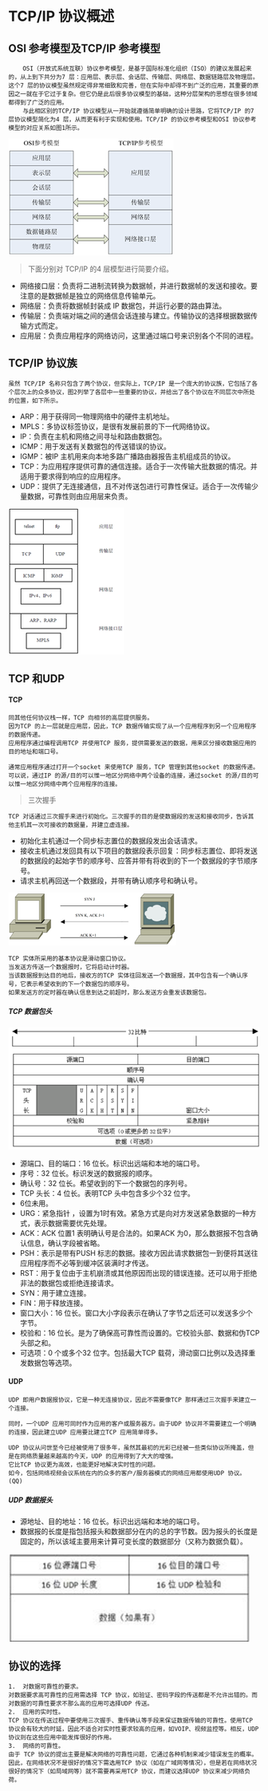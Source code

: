 # TCP/IP 协议概述

## OSI 参考模型及TCP/IP 参考模型

```
	OSI（开放式系统互联）协议参考模型，是基于国际标准化组织（ISO）的建议发展起来的，从上到下共分为7 层：应用层、表示层、会话层、传输层、网络层、数据链路层及物理层。这个7 层的协议模型虽然规定得非常细致和完善，但在实际中却得不到广泛的应用，其重要的原因之一就在于它过于复杂。但它仍是此后很多协议模型的基础，这种分层架构的思想在很多领域都得到了广泛的应用。
	与此相区别的TCP/IP 协议模型从一开始就遵循简单明确的设计思路，它将TCP/IP 的7 层协议模型简化为4 层，从而更有利于实现和使用。TCP/IP 的协议参考模型和OSI 协议参考模型的对应关系如图1所示。
```

![image-20191203232140371](images/image-20191203232140371.png)

> 下面分别对 TCP/IP 的4 层模型进行简要介绍。

- 网络接口层：负责将二进制流转换为数据帧，并进行数据帧的发送和接收。要注意的是数据帧是独立的网络信息传输单元。
- 网络层：负责将数据帧封装成 IP 数据包，并运行必要的路由算法。
- 传输层：负责端对端之间的通信会话连接与建立。传输协议的选择根据数据传输方式而定。
- 应用层：负责应用程序的网络访问，这里通过端口号来识别各个不同的进程。

## TCP/IP 协议族

```
虽然 TCP/IP 名称只包含了两个协议，但实际上，TCP/IP 是一个庞大的协议族，它包括了各个层次上的众多协议，图2列举了各层中一些重要的协议，并给出了各个协议在不同层次中所处的位置，如下所示。
```

- ARP：用于获得同一物理网络中的硬件主机地址。
- MPLS：多协议标签协议，是很有发展前景的下一代网络协议。
- IP：负责在主机和网络之间寻址和路由数据包。
- ICMP：用于发送有关数据包的传送错误的协议。
- IGMP：被IP 主机用来向本地多路广播路由器报告主机组成员的协议。
- TCP：为应用程序提供可靠的通信连接。适合于一次传输大批数据的情况。并适用于要求得到响应的应用程序。
- UDP：提供了无连接通信，且不对传送包进行可靠性保证。适合于一次传输少量数据，可靠性则由应用层来负责。

![image-20191203232344905](images/image-20191203232344905.png)

## TCP 和UDP

#### TCP

```
同其他任何协议栈一样，TCP 向相邻的高层提供服务。
因为TCP 的上一层就是应用层，因此，TCP 数据传输实现了从一个应用程序到另一个应用程序的数据传递。
应用程序通过编程调用TCP 并使用TCP 服务，提供需要发送的数据，用来区分接收数据应用的目的地址和端口号。
```

```
通常应用程序通过打开一个socket 来使用TCP 服务，TCP 管理到其他socket 的数据传递。
可以说，通过IP 的源/目的可以惟一地区分网络中两个设备的连接，通过socket 的源/目的可以惟一地区分网络中两个应用程序的连接。
```

> 三次握手

```
TCP 对话通过三次握手来进行初始化。三次握手的目的是使数据段的发送和接收同步，告诉其他主机其一次可接收的数据量，并建立虚连接。
```

- 初始化主机通过一个同步标志置位的数据段发出会话请求。
- 接收主机通过发回具有以下项目的数据段表示回复：同步标志置位、即将发送的数据段的起始字节的顺序号、应答并带有将收到的下一个数据段的字节顺序号。
- 请求主机再回送一个数据段，并带有确认顺序号和确认号。

![image-20191203232541051](images/image-20191203232541051.png)

```
TCP 实体所采用的基本协议是滑动窗口协议。
当发送方传送一个数据报时，它将启动计时器。
当该数据报到达目的地后，接收方的TCP 实体往回发送一个数据报，其中包含有一个确认序号，它表示希望收到的下一个数据包的顺序号。
如果发送方的定时器在确认信息到达之前超时，那么发送方会重发该数据包。
```

##### TCP 数据包头

![image-20191203232628938](images/image-20191203232628938.png)

- 源端口、目的端口：16 位长。标识出远端和本地的端口号。
- 序号：32 位长。标识发送的数据报的顺序。
- 确认号：32 位长。希望收到的下一个数据包的序列号。
- TCP 头长：4 位长。表明TCP 头中包含多少个32 位字。
- 6位未用。
- URG：紧急指针 ，设置为1时有效。紧急方式是向对方发送紧急数据的一种方式，表示数据需要优先处理。
- ACK：ACK 位置1 表明确认号是合法的。如果ACK 为0，那么数据报不包含确认信息，确认字段被省略。
- PSH：表示是带有PUSH 标志的数据。接收方因此请求数据包一到便将其送往应用程序而不必等到缓冲区装满时才传送。
- RST：用于复位由于主机崩溃或其他原因而出现的错误连接。还可以用于拒绝非法的数据包或拒绝连接请求。
- SYN：用于建立连接。
- FIN：用于释放连接。
- 窗口大小：16 位长。窗口大小字段表示在确认了字节之后还可以发送多少个字节。
- 校验和：16 位长。是为了确保高可靠性而设置的。它校验头部、数据和伪TCP 头部之和。
- 可选项：0 个或多个32 位字。包括最大TCP 载荷，滑动窗口比例以及选择重发数据包等选项。

#### UDP

```
UDP 即用户数据报协议，它是一种无连接协议，因此不需要像TCP 那样通过三次握手来建立一个连接。
```

```
同时，一个UDP 应用可同时作为应用的客户或服务器方。由于UDP 协议并不需要建立一个明确的连接，因此建立UDP 应用要比建立TCP 应用简单得多。
```

```
UDP 协议从问世至今已经被使用了很多年，虽然其最初的光彩已经被一些类似协议所掩盖，但是在网络质量越来越高的今天，UDP 的应用得到了大大的增强。
它比TCP 协议更为高效，也能更好地解决实时性的问题。
如今，包括网络视频会议系统在内的众多的客户/服务器模式的网络应用都使用UDP 协议。(QQ)
```

##### UDP 数据报头

- 源地址、目的地址：16 位长。标识出远端和本地的端口号。
- 数据报的长度是指包括报头和数据部分在内的总的字节数。因为报头的长度是固定的，所以该域主要用来计算可变长度的数据部分（又称为数据负载）。

![image-20191203232935330](images/image-20191203232935330.png)

## 协议的选择

```
1.	对数据可靠性的要求。
对数据要求高可靠性的应用需选择 TCP 协议，如验证、密码字段的传送都是不允许出错的。而对数据的可靠性要求不那么高的应用可选择UDP 传送。
2.	应用的实时性。
TCP 协议在传送过程中要使用三次握手、重传确认等手段来保证数据传输的可靠性。使用TCP 协议会有较大的时延，因此不适合对实时性要求较高的应用，如VOIP、视频监控等。相反，UDP 协议则在这些应用中能发挥很好的作用。
3.	网络的可靠性。
由于 TCP 协议的提出主要是解决网络的可靠性问题，它通过各种机制来减少错误发生的概率。因此，在网络状况不是很好的情况下需选用TCP 协议（如在广域网等情况），但是若在网络状况很好的情况下（如局域网等）就不需要再采用TCP 协议，而建议选择UDP 协议来减少网络负荷。
```